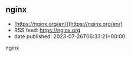 ## nginx
 - [https://nginx.org/en/](https://nginx.org/en/)
 - RSS feed: https://nginx.org
 - date published: 2023-07-26T06:33:21+00:00

nginx

